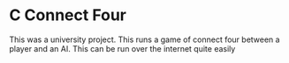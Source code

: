 # C Connect Four

This was a university project. This runs a game of connect four between a player and an AI. This can be run over the internet quite easily
